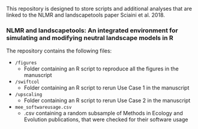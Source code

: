 This repository is designed to store scripts and additional analyses that are linked to the NLMR and landscapetools paper Sciaini et al. 2018.

### NLMR and landscapetools: An integrated environment for simulating and modifying neutral landscape models in R

The repository contains the following files:
- `/figures`
    - Folder containing an R script to reproduce all the figures in the manuscript
 - `/swiftcol`
    - Folder containing an R script to rerun Use Case 1 in the manuscript
 - `/upscaling`
    - Folder containing an R script to rerun Use Case 2 in the manuscript
- `mee_softwareusage.csv`
  - .csv containing a random subsample of Methods in Ecology and Evolution publications, that were checked for their software usage
